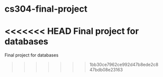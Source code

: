 # cs304-final-project
<<<<<<< HEAD
Final project for databases
=======
Final project for databases
>>>>>>> 1bb30ce7962ce992d47b8ede2c847bdb08e23163
